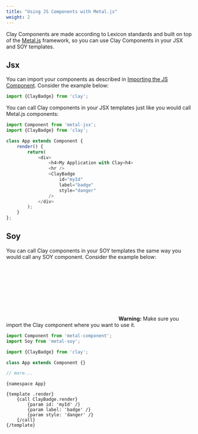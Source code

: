 ```yaml
---
title: "Using JS Components with Metal.js"
weight: 2
---
```


<article id="using-js-components-with-metal">

Clay Components are made according to Lexicon standards and built on top of the [Metal.js](https://metaljs.com/) framework, so you can use Clay Components in your JSX and SOY templates.

## Jsx

You can import your components as described in [Importing the JS Component](/docs/get-started/importing-the-js-component.html). Consider the example below:


```javascript
import {ClayBadge} from 'clay';
```

You can call Clay components in your JSX templates just like you would call Metal.js components:

```javascript
import Component from 'metal-jsx';
import {ClayBadge} from 'clay';

class App extends Component {
    render() {
        return(
            <div>
                <h4>My Application with Clay<h4>
                <hr />
                <ClayBadge
                    id="myId"
                    label="badge"
                    style="danger"
                />
            </div>
        );
    }
};
```

## Soy

You can call Clay components in your SOY templates the same way you would call any SOY component. Consider the example below:

<div class="alert alert-warning" role="alert">
	<span class="alert-indicator">
		<svg aria-hidden="true" class="lexicon-icon lexicon-icon-warning-full">
			<use xlink:href="/images/icons/icons.svg#warning-full"></use>
		</svg>
	</span>
	<strong class="lead">Warning:</strong> Make sure you import the Clay component where you want to use it.
</div>

```javascript
import Component from 'metal-component';
import Soy from 'metal-soy';

import {ClayBadge} from 'clay';

class App extends Component {}

// more...
```
```soy
{namespace App}

{template .render}
    {call ClayBadge.render}
        {param id: 'myId' /}
        {param label: 'badge' /}
        {param style: 'danger' /}
    {/call}
{/template}
```

</article>